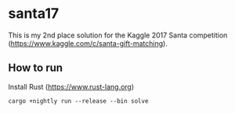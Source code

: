 # santa17

This is my 2nd place solution for the Kaggle 2017 Santa competition (https://www.kaggle.com/c/santa-gift-matching).

## How to run

Install Rust (https://www.rust-lang.org)

```cargo +nightly run --release --bin solve```
